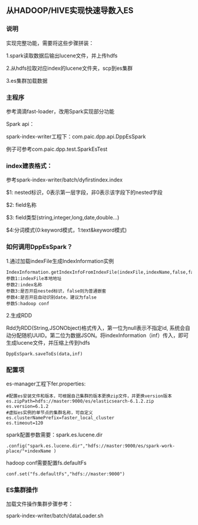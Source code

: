 ## 从HADOOP/HIVE实现快速导数入ES

### 说明

实现完整功能，需要将这些步骤拼装：

1.spark读取数据后输出lucene文件，并上传hdfs

2.从hdfs拉取对应index的lucene文件夹，scp到es集群

3.es集群加载数据



### 主程序

参考滴滴fast-loader，改用Spark实现部分功能

Spark api：

spark-index-writer工程下：com.paic.dpp.api.DppEsSpark

例子可参考com.paic.dpp.test.SparkEsTest



### index建表格式：

参考spark-index-writer/batch/dyfirstindex.index

$1: nested标识，0表示第一层字段，非0表示该字段下的nested字段

$2: field名称

$3: field类型(string,integer,long,date,double...)

$4:分词模式(0:keyword模式，1:text&keyword模式)



### 如何调用DppEsSpark？

1.通过加载indexFile生成IndexInformation实例

```
IndexInformation.getIndexInfoFromIndexFile(indexFile,indexName,false,false,conf)
参数1:indexFile本地地址
参数2:index名称
参数3:是否开启nested标识，false则为普通嵌套
参数4:是否开启自动识别date，建议为false
参数5:hadoop conf
```

2.生成RDD

Rdd为RDD(String,JSONObject)格式传入，第一位为null表示不指定id, 系统会自动分配随机UUID。第二位为数据JSON。将indexInformation（inf）传入，即可生成lucene文件，并压缩上传到hdfs

```
DppEsSpark.saveToEs(data,inf)
```



### 配置项

es-manager工程下fer.properties:

```properties
#配置es安装文件和版本，可根据自己集群的版本更换zip文件，并更换version版本
es.zipPath=hdfs://master:9000/es/elasticsearch-6.1.2.zip  
es.version=6.1.2
#虚拟es实例的单节点的集群名称，可自定义
es.clusterNamePrefix=faster_local_cluster
es.timeout=120
```

spark配置参数需要：spark.es.lucene.dir

```
.config("spark.es.lucene.dir","hdfs://master:9000/es/spark-work-place/"+indexName )
```

hadoop conf需要配置fs.defaultFs

```
conf.set("fs.defaultFs","hdfs://master:9000")
```

### ES集群操作

加载文件操作集群步骤参考：

spark-index-writer/batch/dataLoader.sh



